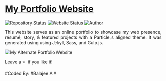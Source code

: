 # <a href="https://balajeeav.netlify.app/" target="_blank">My Portfolio Website</a>

[![Repository Status](https://img.shields.io/badge/Repository%20Status-Maintained-dark%20green.svg)](https://github.com/balajeeav/avbalajee.github.io/)
[![Website Status](https://img.shields.io/badge/Website%20Status-Online-green)](https://balajeeav.netlify.app)
[![Author](https://img.shields.io/badge/Author-Balajee%20A%20V-red)](https://www.linkedin.com/in/balajeevg-techclog/)


 <p align="justify">This website serves as an online portfolio to showcase my web presence, résumé, story, & featured projects with a Particle.js aligned theme. It was generated using using Jekyll, Sass, and Gulp.js.</p>

![My Alternate Portfolio Website](https://github.com/balajeeav/avbalajee.github.io/blob/master/My-Portfolio-Website.JPG)

Leave a :star: &nbsp;if you like it!


#Coded By:
#Balajee A V

